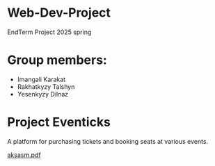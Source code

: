 # Web-Dev-Project
EndTerm Project 2025 spring
# Group members:
- Imangali Karakat
- Rakhatkyzy Talshyn
- Yesenkyzy Dilnaz
# Project Eventicks
A platform for purchasing tickets and booking seats at various events.

[aksasm.pdf](https://github.com/user-attachments/files/19533130/aksasm.pdf)
